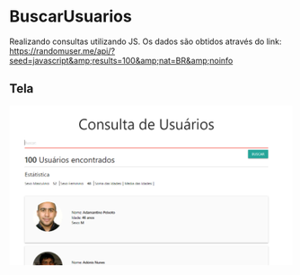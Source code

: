 # BuscarUsuarios
Realizando consultas utilizando JS. Os dados são obtidos através do link: https://randomuser.me/api/?seed=javascript&amp;results=100&amp;nat=BR&amp;noinfo


## Tela

![consulta de usuarios](https://github.com/pablosdlima/BuscarUsuarios/blob/main/Buscar%20Pessoas/apresentacao.PNG)
